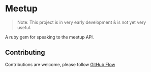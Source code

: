 # Meetup

> Note: This project is in very early development & is not yet very useful.

A ruby gem for speaking to the meetup API.

## Contributing

Contributions are welcome, please follow [GitHub Flow](https://guides.github.com/introduction/flow/index.html)

